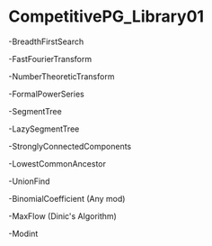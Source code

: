 # CompetitivePG_Library01
-BreadthFirstSearch

-FastFourierTransform

-NumberTheoreticTransform

-FormalPowerSeries

-SegmentTree 

-LazySegmentTree

-StronglyConnectedComponents

-LowestCommonAncestor

-UnionFind

-BinomialCoefficient (Any mod)

-MaxFlow (Dinic's Algorithm)

-Modint
